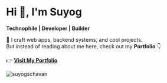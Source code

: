 

<!--<h1 align="center">Hi 👋, I'm Suyog</h1>
<h3 align="center">Technophile </h3>
<h3 align="center"> 👉🏽 <a target="_blank" align="center" href="https://thesuyog.vercel.app">PORTFOLIO</a> 👈🏽</h3>
!-->
# Hi 👋, I'm Suyog

**Technophile | Developer | Builder**

🚀 I craft web apps, backend systems, and cool projects.  
But instead of reading about me here, check out my **Portfolio** 👇  

👉 [**Visit My Portfolio**](https://your-portfolio-link.com)

<p> <img src="https://komarev.com/ghpvc/?username=suyogschavan&label=Profile%20views&color=0e75b6&style=flat" alt="suyogschavan" /> </p>

<!--<img align="right" src="https://github.com/suyogschavan/suyogschavan/assets/83905525/91f266ba-cfe9-47c0-ba44-f288332396a2" alt="Programmation" width="350" />


<!-- <p align="center">
<a href="https://dev.to/suyogschavan" target="blank"><img align="center" src="https://raw.githubusercontent.com/rahuldkjain/github-profile-readme-generator/master/src/images/icons/Social/devto.svg" alt="suyogschavan" height="30" width="40" /></a>
<a href="https://twitter.com/suyog" target="blank"><img align="center" src="https://raw.githubusercontent.com/rahuldkjain/github-profile-readme-generator/master/src/images/icons/Social/twitter.svg" alt="suyog" height="30" width="40" /></a>
<a href="https://stackoverflow.com/users/suyogschavan03" target="blank"><img align="center" src="https://raw.githubusercontent.com/rahuldkjain/github-profile-readme-generator/master/src/images/icons/Social/stack-overflow.svg" alt="suyogschavan03" height="30" width="40" /></a>
<a href="https://kaggle.com/suyogchavan" target="blank"><img align="center" src="https://raw.githubusercontent.com/rahuldkjain/github-profile-readme-generator/master/src/images/icons/Social/kaggle.svg" alt="suyogchavan" height="30" width="40" /></a>
<a href="https://instagram.com/suyogschavan67" target="blank"><img align="center" src="https://raw.githubusercontent.com/rahuldkjain/github-profile-readme-generator/master/src/images/icons/Social/instagram.svg" alt="suyogschavan67" height="30" width="40" /></a>
<a href="https://www.youtube.com/c/suyog chavan" target="blank"><img align="center" src="https://raw.githubusercontent.com/rahuldkjain/github-profile-readme-generator/master/src/images/icons/Social/youtube.svg" alt="suyog chavan" height="30" width="40" /></a>
<a href="https://www.leetcode.com/suyog8" target="blank"><img align="center" src="https://raw.githubusercontent.com/rahuldkjain/github-profile-readme-generator/master/src/images/icons/Social/leet-code.svg" alt="suyog8" height="30" width="40" /></a>
</p> -->



<!--<p>&nbsp;<img align="center" src="https://github-readme-stats.vercel.app/api?username=suyogschavan&show_icons=true&locale=en" alt="suyogschavan" /></p>


<!-- <h3 align="left">Support:</h3><p><a href="https://www.buymeacoffee.com/suyogschavan"> <img align="center" src="https://cdn.buymeacoffee.com/buttons/v2/default-yellow.png" height="50" width="210" alt="suyogschavan" /></a></p><br><br> 


